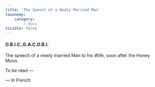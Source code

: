```yaml
---
title: 'The Speech of a Newly Married Man'
taxonomy:
    category:
        - docs
visible: false
---
```


#### O.B.I.C.,G.A.C.O.B.I.

The speech of a newly married Man to his Wife, soon after the Honey Moon.

To be read —

— _In French_